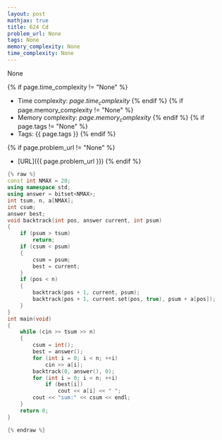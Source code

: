 ```yaml
---
layout: post
mathjax: true
title: 624 Cd
problem_url: None
tags: None
memory_complexity: None
time_complexity: None
---
```


None


{% if page.time_complexity != "None" %}
- Time complexity: ${{ page.time_complexity }}$
{% endif %}
{% if page.memory_complexity != "None" %}
- Memory complexity: ${{ page.memory_complexity }}$
{% endif %}
{% if page.tags != "None" %}
- Tags: {{ page.tags }}
{% endif %}

{% if page.problem_url != "None" %}
- [URL]({{ page.problem_url }})
{% endif %}

```cpp
{% raw %}
const int NMAX = 20;
using namespace std;
using answer = bitset<NMAX>;
int tsum, n, a[NMAX];
int csum;
answer best;
void backtrack(int pos, answer current, int psum)
{
    if (psum > tsum)
        return;
    if (csum < psum)
    {
        csum = psum;
        best = current;
    }
    if (pos < n)
    {
        backtrack(pos + 1, current, psum);
        backtrack(pos + 1, current.set(pos, true), psum + a[pos]);
    }
}
int main(void)
{
    while (cin >> tsum >> n)
    {
        csum = int();
        best = answer();
        for (int i = 0; i < n; ++i)
            cin >> a[i];
        backtrack(0, answer(), 0);
        for (int i = 0; i < n; ++i)
            if (best[i])
                cout << a[i] << " ";
        cout << "sum:" << csum << endl;
    }
    return 0;
}

{% endraw %}
```